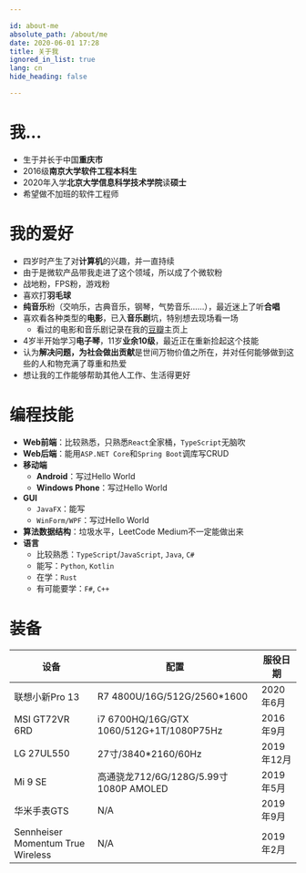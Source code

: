 ```yaml
---

id: about-me
absolute_path: /about/me
date: 2020-06-01 17:28
title: 关于我
ignored_in_list: true
lang: cn
hide_heading: false

---
```


# 我...

- 生于并长于中国**重庆市**
- 2016级**南京大学软件工程本科生**
- 2020年入学**北京大学信息科学技术学院**读**硕士**
- 希望做不加班的软件工程师

# 我的爱好

- 四岁时产生了对**计算机**的兴趣，并一直持续
- 由于是微软产品带我走进了这个领域，所以成了个微软粉
- 战地粉，FPS粉，游戏粉
- 喜欢打**羽毛球**
- **纯音乐**粉（交响乐，古典音乐，钢琴，气势音乐……），最近迷上了听**合唱**
- 喜欢看各种类型的**电影**，已入**音乐剧**坑，特别想去现场看一场
  - 看过的电影和音乐剧记录在我的[豆瓣](https://www.douban.com/people/183064260)主页上
- 4岁半开始学习**电子琴**，11岁**业余10级**，最近正在重新捡起这个技能
- 认为**解决问题，为社会做出贡献**是世间万物价值之所在，并对任何能够做到这些的人和物充满了尊重和热爱
- 想让我的工作能够帮助其他人工作、生活得更好

# 编程技能

- **Web前端**：比较熟悉，只熟悉`React`全家桶，`TypeScript`无脑吹
- **Web后端**：能用`ASP.NET Core`和`Spring Boot`调库写CRUD
- **移动端**
  - **Android**：写过Hello World
  - **Windows Phone**：写过Hello World
- **GUI**
  - `JavaFX`：能写
  - `WinForm/WPF`：写过Hello World
- **算法数据结构**：垃圾水平，LeetCode Medium不一定能做出来
- **语言**
  - 比较熟悉：`TypeScript`/`JavaScript`, `Java`, `C#`
  - 能写：`Python`, `Kotlin`
  - 在学：`Rust`
  - 有可能要学：`F#`, `C++`

# 装备

| 设备                              | 配置                                     | 服役日期   |
| --------------------------------- | ---------------------------------------- | ---------- |
| 联想小新Pro 13                    | R7 4800U/16G/512G/2560*1600              | 2020年6月  |
| MSI GT72VR 6RD                    | i7 6700HQ/16G/GTX 1060/512G+1T/1080P75Hz | 2016年9月  |
| LG 27UL550                        | 27寸/3840*2160/60Hz                      | 2019年12月 |
| Mi 9 SE                           | 高通骁龙712/6G/128G/5.99寸1080P AMOLED   | 2019年5月  |
| 华米手表GTS                       | N/A                                      | 2019年9月  |
| Sennheiser Momentum True Wireless | N/A                                      | 2019年2月  |
